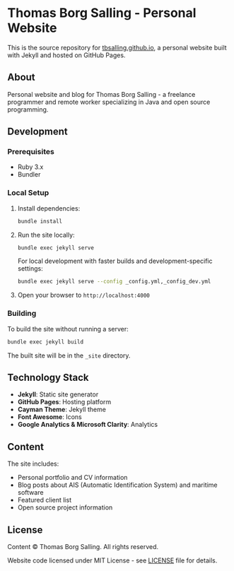 # Thomas Borg Salling - Personal Website

This is the source repository for [tbsalling.github.io](https://tbsalling.github.io), a personal website built with Jekyll and hosted on GitHub Pages.

## About

Personal website and blog for Thomas Borg Salling - a freelance programmer and remote worker specializing in Java and open source programming.

## Development

### Prerequisites

- Ruby 3.x
- Bundler

### Local Setup

1. Install dependencies:
   ```bash
   bundle install
   ```

2. Run the site locally:
   ```bash
   bundle exec jekyll serve
   ```
   
   For local development with faster builds and development-specific settings:
   ```bash
   bundle exec jekyll serve --config _config.yml,_config_dev.yml
   ```

3. Open your browser to `http://localhost:4000`

### Building

To build the site without running a server:

```bash
bundle exec jekyll build
```

The built site will be in the `_site` directory.

## Technology Stack

- **Jekyll**: Static site generator
- **GitHub Pages**: Hosting platform
- **Cayman Theme**: Jekyll theme
- **Font Awesome**: Icons
- **Google Analytics & Microsoft Clarity**: Analytics

## Content

The site includes:
- Personal portfolio and CV information
- Blog posts about AIS (Automatic Identification System) and maritime software
- Featured client list
- Open source project information

## License

Content © Thomas Borg Salling. All rights reserved.

Website code licensed under MIT License - see [LICENSE](LICENSE) file for details.
